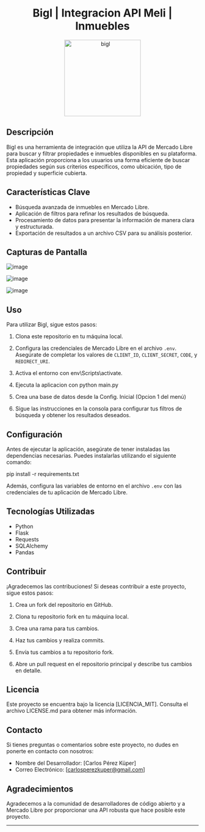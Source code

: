<h1 align="center"> Bigl | Integracion API Meli | Inmuebles </h1>

<div align="center">
  <img src="https://github.com/charlyperezk/meli_inmuebles/assets/118618975/1d8fb75a-46a6-43ac-89bb-ab3fa75022fc" alt="bigl" width="200">
</div>

## Descripción

Bigl es una herramienta de integración que utiliza la API de Mercado Libre para buscar y filtrar propiedades e inmuebles disponibles en su plataforma. Esta aplicación proporciona a los usuarios una forma eficiente de buscar propiedades según sus criterios específicos, como ubicación, tipo de propiedad y superficie cubierta.

## Características Clave

- Búsqueda avanzada de inmuebles en Mercado Libre.
- Aplicación de filtros para refinar los resultados de búsqueda.
- Procesamiento de datos para presentar la información de manera clara y estructurada.
- Exportación de resultados a un archivo CSV para su análisis posterior.

## Capturas de Pantalla

![image](https://github.com/charlyperezk/bigl/assets/118618975/36a04ad4-3e61-4422-bab7-a2d947de7753)

![image](https://github.com/charlyperezk/bigl/assets/118618975/effbdfab-b79e-419a-a94b-b0808ff31a0e)

![image](https://github.com/charlyperezk/bigl/assets/118618975/cc6ef74d-a22a-48a6-b353-22b6896fa294)

## Uso

Para utilizar Bigl, sigue estos pasos:

1. Clona este repositorio en tu máquina local.

2. Configura las credenciales de Mercado Libre en el archivo `.env`. Asegúrate de completar los valores de `CLIENT_ID`, `CLIENT_SECRET`, `CODE`, y `REDIRECT_URI`.

3. Activa el entorno con env\Scripts\activate.

4. Ejecuta la aplicacion con python main.py

5. Crea una base de datos desde la Config. Inicial (Opcion 1 del menú)

6. Sigue las instrucciones en la consola para configurar tus filtros de búsqueda y obtener los resultados deseados.

## Configuración

Antes de ejecutar la aplicación, asegúrate de tener instaladas las dependencias necesarias. Puedes instalarlas utilizando el siguiente comando:

pip install -r requirements.txt

Además, configura las variables de entorno en el archivo `.env` con las credenciales de tu aplicación de Mercado Libre.

## Tecnologías Utilizadas

- Python
- Flask
- Requests
- SQLAlchemy
- Pandas

## Contribuir

¡Agradecemos las contribuciones! Si deseas contribuir a este proyecto, sigue estos pasos:

1. Crea un fork del repositorio en GitHub.

2. Clona tu repositorio fork en tu máquina local.

3. Crea una rama para tus cambios.

4. Haz tus cambios y realiza commits.

5. Envía tus cambios a tu repositorio fork.

6. Abre un pull request en el repositorio principal y describe tus cambios en detalle.

## Licencia

Este proyecto se encuentra bajo la licencia [LICENCIA_MIT]. Consulta el archivo LICENSE.md para obtener más información.

## Contacto

Si tienes preguntas o comentarios sobre este proyecto, no dudes en ponerte en contacto con nosotros:

- Nombre del Desarrollador: [Carlos Pérez Küper]
- Correo Electrónico: [carlosperezkuper@gmail.com]

## Agradecimientos

Agradecemos a la comunidad de desarrolladores de código abierto y a Mercado Libre por proporcionar una API robusta que hace posible este proyecto.

---








